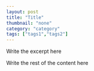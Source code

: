 ```yaml
---
layout: post
title: "Title"
thumbnail: "none"
category: "category"
tags: ["tags1","tags2"]
---
```


Write the excerpt here

<!--more-->

Write the rest of the content here
